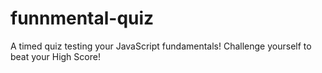 # funnmental-quiz
A timed quiz testing your JavaScript fundamentals! Challenge yourself to beat your High Score!